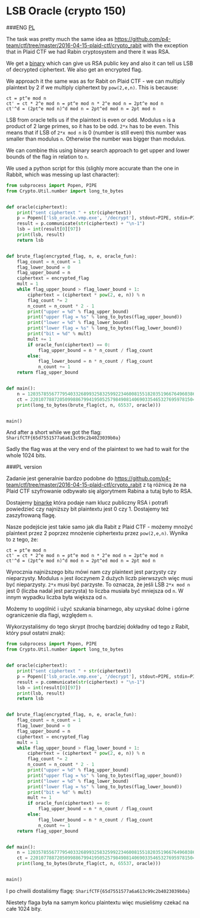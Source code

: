 # LSB Oracle (crypto 150)

###ENG
[PL](#pl-version)

The task was pretty much the same idea as https://github.com/p4-team/ctf/tree/master/2016-04-15-plaid-ctf/crypto_rabit with the exception that in Plaid CTF we had Rabin cryptosystem and there it was RSA.

We get a [binary](lsb_oracle.vmp.exe.zip) which can give us RSA public key and also it can tell us LSB of decrypted ciphertext.
We also get an encrypted flag.

We approach it the same was as for Rabit on Plaid CTF - we can multiply plaintext by 2 if we multiply ciphertext by `pow(2,e,n)`.
This is because:

```
ct = pt^e mod n
ct' = ct * 2^e mod n = pt^e mod n * 2^e mod n = 2pt^e mod n
ct'^d = (2pt^e mod n)^d mod n = 2pt^ed mod n = 2pt mod n
```

LSB from oracle tells us if the plaintext is even or odd.
Modulus `n` is a product of 2 large primes, so it has to be odd.
`2*x` has to be even.
This means that if LSB of `2*x mod n` is 0 (number is still even) this number was smaller than modulus `n`.
Otherwise the number was bigger than modulus.

We can combine this using binary search approach to get upper and lower bounds of the flag in relation to `n`.

We used a python script for this (slighly more accurate than the one in Rabbit, which was messing up last character):

```python
from subprocess import Popen, PIPE
from Crypto.Util.number import long_to_bytes


def oracle(ciphertext):
    print("sent ciphertext " + str(ciphertext))
    p = Popen(['lsb_oracle.vmp.exe', '/decrypt'], stdout=PIPE, stdin=PIPE, stderr=PIPE)
    result = p.communicate(str(ciphertext) + "\n-1")
    lsb = int(result[0][97])
    print(lsb, result)
    return lsb


def brute_flag(encrypted_flag, n, e, oracle_fun):
    flag_count = n_count = 1
    flag_lower_bound = 0
    flag_upper_bound = n
    ciphertext = encrypted_flag
    mult = 1
    while flag_upper_bound > flag_lower_bound + 1:
        ciphertext = (ciphertext * pow(2, e, n)) % n
        flag_count *= 2
        n_count = n_count * 2 - 1
        print("upper = %d" % flag_upper_bound)
        print("upper flag = %s" % long_to_bytes(flag_upper_bound))
        print("lower = %d" % flag_lower_bound)
        print("lower flag = %s" % long_to_bytes(flag_lower_bound))
        print("bit = %d" % mult)
        mult += 1
        if oracle_fun(ciphertext) == 0:
            flag_upper_bound = n * n_count / flag_count
        else:
            flag_lower_bound = n * n_count / flag_count
            n_count += 1
    return flag_upper_bound


def main():
    n = 120357855677795403326899325832599223460081551820351966764960386843755808156627131345464795713923271678835256422889567749230248389850643801263972231981347496433824450373318688699355320061986161918732508402417281836789242987168090513784426195519707785324458125521673657185406738054328228404365636320530340758959
    ct = 2201077887205099886799419505257984908140690335465327695978150425602737431754769971309809434546937184700758848191008699273369652758836177602723960420562062515168299835193154932988833308912059796574355781073624762083196012981428684386588839182461902362533633141657081892129830969230482783192049720588548332813
    print(long_to_bytes(brute_flag(ct, n, 65537, oracle)))


main()
```

And after a short while we got the flag: `SharifCTF{65d7551577a6a613c99c2b4023039b0a}`

Sadly the flag was at the very end of the plaintext to we had to wait for the whole 1024 bits.

###PL version

Zadanie jest generalnie bardzo podobne do https://github.com/p4-team/ctf/tree/master/2016-04-15-plaid-ctf/crypto_rabit z tą różnicą że na Plaid CTF szyfrowanie odbywało się algorytmem Rabina a tutaj było to RSA.

Dostajemy [binarke](lsb_oracle.vmp.exe.zip) która podaje nam klucz publiczny RSA i potrafi powiedzieć czy najniższy bit plaintextu jest 0 czy 1.
Dostajemy też zaszyfrowaną flagę.

Nasze podejście jest takie samo jak dla Rabit z Plaid CTF - możemy mnożyć plaintext przez 2 poprzez mnożenie ciphertextu przez `pow(2,e,n)`.
Wynika to z tego, że:

```
ct = pt^e mod n
ct' = ct * 2^e mod n = pt^e mod n * 2^e mod n = 2pt^e mod n
ct'^d = (2pt^e mod n)^d mod n = 2pt^ed mod n = 2pt mod n
```

Wyrocznia najniższego bitu mówi nam czy plaintext jest parzysty czy nieparzysty.
Modulus `n` jest iloczynem 2 dużych liczb pierwszych więc musi być nieparzysty.
`2*x` musi być parzyste.
To oznacza, że jeśli LSB `2*x mod n` jest 0 (liczba nadal jest parzysta) to liczba musiała być mniejsza od `n`.
W innym wypadku liczba była większa od `n`.

Możemy to uogólnić i użyć szukania binarnego, aby uzyskać dolne i górne ograniczenie dla flagi, względem `n`.

Wykorzystaliśmy do tego skrypt (trochę bardziej dokładny od tego z Rabit, który psuł ostatni znak):

```python
from subprocess import Popen, PIPE
from Crypto.Util.number import long_to_bytes


def oracle(ciphertext):
    print("sent ciphertext " + str(ciphertext))
    p = Popen(['lsb_oracle.vmp.exe', '/decrypt'], stdout=PIPE, stdin=PIPE, stderr=PIPE)
    result = p.communicate(str(ciphertext) + "\n-1")
    lsb = int(result[0][97])
    print(lsb, result)
    return lsb


def brute_flag(encrypted_flag, n, e, oracle_fun):
    flag_count = n_count = 1
    flag_lower_bound = 0
    flag_upper_bound = n
    ciphertext = encrypted_flag
    mult = 1
    while flag_upper_bound > flag_lower_bound + 1:
        ciphertext = (ciphertext * pow(2, e, n)) % n
        flag_count *= 2
        n_count = n_count * 2 - 1
        print("upper = %d" % flag_upper_bound)
        print("upper flag = %s" % long_to_bytes(flag_upper_bound))
        print("lower = %d" % flag_lower_bound)
        print("lower flag = %s" % long_to_bytes(flag_lower_bound))
        print("bit = %d" % mult)
        mult += 1
        if oracle_fun(ciphertext) == 0:
            flag_upper_bound = n * n_count / flag_count
        else:
            flag_lower_bound = n * n_count / flag_count
            n_count += 1
    return flag_upper_bound


def main():
    n = 120357855677795403326899325832599223460081551820351966764960386843755808156627131345464795713923271678835256422889567749230248389850643801263972231981347496433824450373318688699355320061986161918732508402417281836789242987168090513784426195519707785324458125521673657185406738054328228404365636320530340758959
    ct = 2201077887205099886799419505257984908140690335465327695978150425602737431754769971309809434546937184700758848191008699273369652758836177602723960420562062515168299835193154932988833308912059796574355781073624762083196012981428684386588839182461902362533633141657081892129830969230482783192049720588548332813
    print(long_to_bytes(brute_flag(ct, n, 65537, oracle)))


main()
```

I po chwili dostaliśmy flagę: `SharifCTF{65d7551577a6a613c99c2b4023039b0a}`

Niestety flaga była na samym końcu plaintextu więc musieliśmy czekać na całe 1024 bity.
